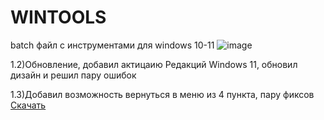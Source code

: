 # WINTOOLS
batch файл с инструментами для windows 10-11
![image](https://github.com/NLSDME/WINTOOLS/assets/93867178/e8939995-53dc-4cec-8eec-425de40306d9)


1.2)Обновление, добавил актицаию Редакций Windows 11, обновил дизайн и решил пару ошибок

1.3)Добавил возможность вернуться в меню из 4 пункта, пару фиксов
[Скачать](https://github.com/NLSDME/WINTOOLS/raw/main/NLSDTOOL.exe)

